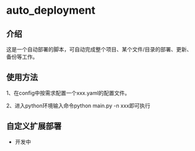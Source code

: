 # auto_deployment

## 介绍
这是一个自动部署的脚本，可自动完成整个项目、某个文件/目录的部署、更新、备份等工作。  
## 使用方法
1、在config中按需求配置一个xxx.yaml的配置文件。

2、进入python环境输入命令python main.py -n xxx即可执行  
## 自定义扩展部署
 - 开发中

